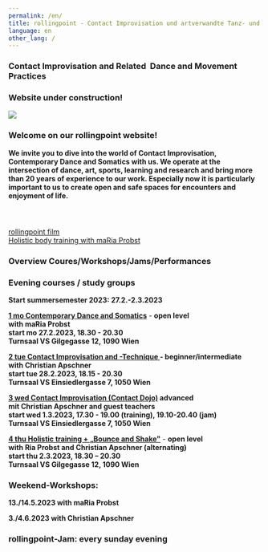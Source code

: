 ```yaml
---
permalink: /en/
title: rollingpoint - Contact Improvisation und artverwandte Tanz- und Bewegungsformen
language: en
other_lang: /
---
```

### Contact Improvisation and Related  Dance and Movement Practices

### **Website under construction!**

![](/assets/uploads/dsc_1901_klein.jpg)

### Welcome on our rollingpoint website!

**We invite you to dive into the world of Contact Improvisation, Contemporary Dance and Somatics with us. We operate at the intersection of dance, art, sports, learning and research and bring more than 20 years of experience to our work. Especially now it is particularly important to us to create open and safe spaces for encounters and enjoyment of life.**

#### &nbsp;

<div class="imglink"><a target="_blank" href="https://www.youtube.com/embed/kp3DqzN1Ldo"><img src="/assets/uploads/video_vorschau_rollingpoint.png" alt="" /><div>rollingpoint film</div></a></div>

<div class="imglink"><a target="_blank" href="https://www.youtube.com/embed/6A5otnVZAg4"><img src="/assets/uploads/video_vorschau_maria.png" alt="" /><div>Holistic body training with maRia Probst</div></a></div>

### Overview Coures/Workshops/Jams/Performances

### Evening courses / study groups

**Start summersemester 2023: 27.2.-2.3.2023**

**[1 mo Contemporary Dance and Somatics](/en/kurse#mo)** - **open level**\
**with maRia Probst**  \
**start mo 27.2.2023, 18.30 - 20.30**\
**Turnsaal VS Gilgegasse 12, 1090 Wien**

**[2 tue Contact Improvisation and -Technique ](/en/kurse#di)- beginner/intermediate**\
**with Christian Apschner**\
**start tue 28.2.2023, 18.15 - 20.30**\
**Turnsaal VS Einsiedlergasse 7, 1050 Wien**

**[3 wed Contact Improvisation (Contact Dojo)](/en/kurse#mi) advanced**\
**mit Christian Apschner and guest teachers**\
**start wed  1.3.2023, 17.30 - 19.00 (training), 19.10-20.40 (jam)**\
**Turnsaal VS Einsiedlergasse 7, 1050 Wien**

**[4 thu Holistic training + „Bounce and Shake"](/en/kurse#do)** - **open level**\
**with Ria Probst and Christian Apschner (alternating)**\
**start thu 2.3.2023, 18.30 – 20.30**\
**Turnsaal VS Gilgegasse 12, 1090 Wien**

### Weekend-Workshops:

**13./14.5.2023 with maRia Probst**

**3./4.6.2023 with Christian Apschner**



### **rollingpoint-Jam: every sunday evening**

&nbsp;